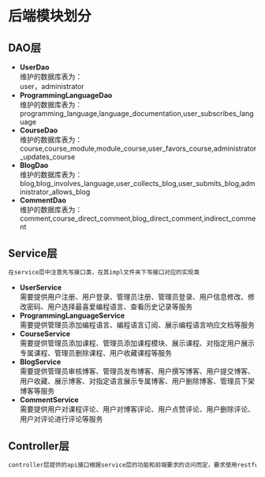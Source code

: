 # 后端模块划分  
## DAO层
- **UserDao**  
  维护的数据库表为：  
  user，administrator
- **ProgrammingLanguageDao**  
  维护的数据库表为：
  programming_language,language_documentation,user_subscribes_language
- **CourseDao**  
  维护的数据库表为：
  course,course_module,module_course,user_favors_course,administrator_updates_course
- **BlogDao**  
  维护的数据库表为：  
  blog,blog_involves_language,user_collects_blog,user_submits_blog,administrator_allows_blog
- **CommentDao**  
  维护的数据库表为： 
  comment,course_direct_comment,blog_direct_comment,indirect_comment
## Service层
```python
在service层中注意先写接口类，在其impl文件夹下写接口对应的实现类
```
- **UserService**  
  需要提供用户注册、用户登录、管理员注册、管理员登录、用户信息修改、修改密码、用户选择最喜爱编程语言、查看历史记录等服务
- **ProgrammingLanguageService**  
  需要提供管理员添加编程语言、编程语言订阅、展示编程语言响应文档等服务
- **CourseService**  
  需要提供管理员添加课程、管理员添加课程模块、展示课程、对指定用户展示专属课程、管理员删除课程、用户收藏课程等服务
- **BlogService**  
  需要提供管理员审核博客、管理员发布博客、用户撰写博客、用户提交博客、用户收藏、展示博客、对指定语言展示专属博客、用户删除博客、管理员下架博客等服务
- **CommentService**  
  需要提供用户对课程评论、用户对博客评论、用户点赞评论、用户删除评论、用户对评论进行评论等服务
## Controller层
```python
controller层提供的api接口根据service层的功能和前端要求的访问而定，要求使用restful开发风格，对于前端的http请求，查询数据为get请求，提交数据为post请求，修改数据为put请求，删除数据为delete请求，不传入数据的请求一般为get请求，涉及隐私数据的采用post或put请求，按照前面service的划分一共5个controller
```